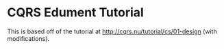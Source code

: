# CQRS Edument Tutorial

This is based off of the tutorial at http://cqrs.nu/tutorial/cs/01-design (with modifications).

